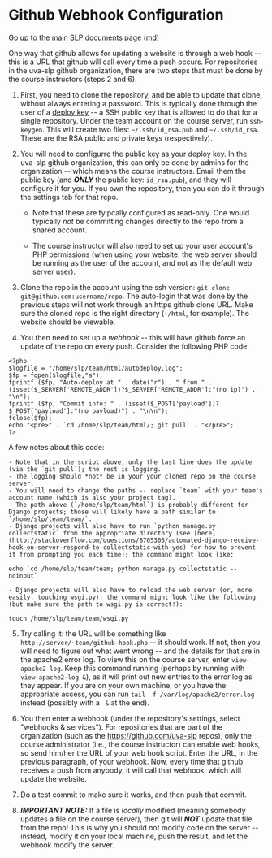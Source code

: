 Github Webhook Configuration
============================

[Go up to the main SLP documents page](index.html) ([md](index.md))

One way that github allows for updating a website is through a web hook -- this is a URL that github will call every time a push occurs.  For repositories in the uva-slp github organization, there are two steps that must be done by the course instructors (steps 2 and 6).

1. First, you need to clone the repository, and be able to update that clone, without always entering a password.  This is typically done through the user of a [deploy key](https://developer.github.com/guides/managing-deploy-keys/#deploy-keys) -- a SSH public key that is allowed to do that for a single repository.  Under the team account on the course server, run `ssh-keygen`.  This will create two files: `~/.ssh/id_rsa.pub` and `~/.ssh/id_rsa`.  These are the RSA public and private keys (respectively).

2. You will need to configurre the public key as your deploy key. In the uva-slp github organization, this can only be done by admins for the organization -- which means the course instructors.  Email them the public key (and ***ONLY*** the public key: `id_rsa.pub`), and they will configure it for you.  If you own the repository, then you can do it through the settings tab for that repo.

    - Note that these are tyipcally configured as read-only.  One would typically *not* be committing changes directly to the repo from a shared account.

	- The course instructor will also need to set up your user account's PHP permissions (when using your website, the web server should be running as the user of the account, and not as the default web server user).

3. Clone the repo in the account using the ssh version: `git clone git@github.com:username/repo`.  The auto-login that was done by the previous steps will not work through an https github clone URL.  Make sure the cloned repo is the right directory (`~/html`, for example).  The website should be viewable.

4. You then need to set up a *webhook* -- this will have github force an update of the repo on every push.  Consider the following PHP code:
```
<?php
$logfile = "/home/slp/team/html/autodeploy.log";
$fp = fopen($logfile,"a");
fprintf ($fp, "Auto-deploy at " . date("r") . " from " . (isset($_SERVER['REMOTE_ADDR'])?$_SERVER['REMOTE_ADDR']:"(no ip)") . "\n");
fprintf ($fp, "Commit info: " . (isset($_POST['payload'])?$_POST['payload']:"(no payload)") . "\n\n");
fclose($fp);
echo "<pre>" . `cd /home/slp/team/html/; git pull` . "</pre>";
?>
```
A few notes about this code:

    - Note that in the script above, only the last line does the update (via the `git pull`); the rest is logging.
	- The logging should *not* be in your your cloned repo on the course server.
    - You will need to change the paths -- replace `team` with your team's account name (which is also your project tag).
    - The path above (`/home/slp/team/html`) is probably different for Django projects; those will likely have a path similar to `/home/slp/team/team/`.
    - Django projects will also have to run `python manage.py collectstatic` from the appropriate directory (see [here](http://stackoverflow.com/questions/8705305/automated-django-receive-hook-on-server-respond-to-collectstatic-with-yes) for how to prevent it from prompting you each time); the command might look like:
```
echo `cd /home/slp/team/team; python manage.py collectstatic --noinput`
```
    - Django projects will also have to reload the web server (or, more easily, touching wsgi.py); the command might look like the following (but make sure the path to wsgi.py is correct!):
```
touch /home/slp/team/team/wsgi.py
```
5. Try calling it: the URL will be something like `http://server/~team/github-hook.php` -- it should work.  If not, then you will need to figure out what went wrong -- and the details for that are in the apache2 error log.  To view this on the course server, enter `view-apache2-log`.  Keep this command running (perhaps by running with `view-apache2-log &`), as it will print out new entries to the error log as they appear.  If you are on your own machine, or you have the appropriate access, you can run `tail -f /var/log/apache2/error.log` instead (possibly with a ` &` at the end).

6. You then enter a webhook (under the repository's settings, select "webhooks & services").  For repositories that are part of the organization (such as the https://github.com/uva-slp repos), only the course administrator (i.e., the course instructor) can enable web hooks, so send him/her the URL of your web hook script.  Enter the URL, in the previous paragraph, of your webhook.  Now, every time that github receives a push from anybody, it will call that webhook, which will update the website.

7. Do a test commit to make sure it works, and then push that commit.

8. ***IMPORTANT NOTE:*** If a file is *locally* modified (meaning somebody updates a file on the course server), then git will ***NOT*** update that file from the repo!  This is why you should not modify code on the server -- instead, modify it on your local machine, push the result, and let the webhook modify the server.
